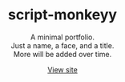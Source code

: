 <h1 align="center">script-monkeyy</h1>

<p align="center">
  A minimal portfolio.<br>
  Just a name, a face, and a title.<br>
  More will be added over time.
</p>

<p align="center">
  <a href="https://my-link.com">View site</a>
</p>
